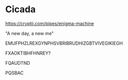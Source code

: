 # Cicada

https://cryptii.com/pipes/enigma-machine 

"A new day, a new me"

EMUFPHZLREXGYNPHSVBRIBRUDHIZGBTVIVEGIKIEGH

FXAOKTIBHFHNREY?

FQAUDTND

PQSBAC
